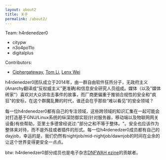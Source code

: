```yaml
---
layout: about2
title: 关于
permalink: /about2/
---
```


Team: h4rdenedzer0

* citypw
* n3o4po11o
* digitalplus

Contributors:

* [Ciphergateway](https://twitter.com/ciphergateway), [Tom Li](https://biergaizi.info/), [Lenx Wei](https://www.linkedin.com/pub/tao-wei/26/60/25)

h4rdenedzer0团队成立于2014年，由一群自由软件狂热分子，无政府主义(Anarchy翻译成“反权威主义”更准确)和信息安全研究人员组成。媒体（以及"媒体砖家"）喜欢对大众讲攻击事件的故事，而厂商更偏重于推销合规性的安全和"疯狂"的安标，在这个群魔乱舞的时代，谁还会在乎那些“难以看见”的安全领域？

每一位h4rdenedzer0都有自己的专注领域，这些跨领域的知识汇集在一起可能会对打造基于GNU/Linux系统的纵深防御实现(针对服务器，移动端以及物联网网关设备)有些帮助，亚里士多德曾经说过:"部分之和不等于整体。"。安全也应该作为整体来对待，而不是外挂或者插件的形式。每一位h4rdenedzer0成员都有自己的dayjob，幸运的是，我们仍然有nightjob/mid-nightjob/dawnjob的时间在业余的让这个世界变得更安全一点点。

btw: h4rdenedzer0部分成员也是电子杂志[DNFWAH ezine](https://github.com/citypw/DNFWAH)的贡献者。


